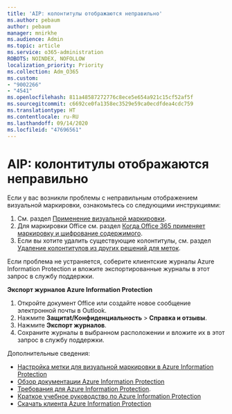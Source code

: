```yaml
---
title: 'AIP: колонтитулы отображаются неправильно'
ms.author: pebaum
author: pebaum
manager: mnirkhe
ms.audience: Admin
ms.topic: article
ms.service: o365-administration
ROBOTS: NOINDEX, NOFOLLOW
localization_priority: Priority
ms.collection: Adm_O365
ms.custom:
- "9002266"
- "4541"
ms.openlocfilehash: 811a48587272776c8ece5e654a921c15cf52af5f
ms.sourcegitcommit: c6692ce0fa1358ec3529e59ca0ecdfdea4cdc759
ms.translationtype: HT
ms.contentlocale: ru-RU
ms.lasthandoff: 09/14/2020
ms.locfileid: "47696561"
---
```

# <a name="aip-headers-and-footers-not-displaying-as-expected"></a>AIP: колонтитулы отображаются неправильно

Если у вас возникли проблемы с неправильным отображением визуальной маркировки, ознакомьтесь со следующими инструкциями:

1. См. раздел [Применение визуальной маркировки](https://docs.microsoft.com/azure/information-protection/configure-policy-markings#when-visual-markings-are-applied).
2. Для маркировки Office см. раздел [Когда Office 365 применяет маркировку и шифрование содержимого](https://docs.microsoft.com/microsoft-365/compliance/sensitivity-labels-office-apps#when-office-apps-apply-content-marking-and-encryption).
3. Если вы хотите удалить существующие колонтитулы, см. раздел [Удаление колонтитулов из других решений для меток](https://docs.microsoft.com/azure/information-protection/rms-client/client-admin-guide-customizations#remove-headers-and-footers-from-other-labeling-solutions).

Если проблема не устраняется, соберите клиентские журналы Azure Information Protection и вложите экспортированные журналы в этот запрос в службу поддержки.

**Экспорт журналов Azure Information Protection**

1. Откройте документ Office или создайте новое сообщение электронной почты в Outlook.
2. Нажмите **Защитаt/Конфиденциальность** > **Справка и отзывы**.
3. Нажмите **Экспорт журналов**.
4. Сохраните журналы в выбранном расположении и вложите их в этот запрос в службу поддержки.

Дополнительные сведения:

- [Настройка метки для визуальной маркировки в Azure Information Protection](https://docs.microsoft.com/azure/information-protection/configure-policy-markings)
- [Обзор документации Azure Information Protection](https://docs.microsoft.com/azure/information-protection/what-is-information-protection)
- [Требования для Azure Information Protection](https://docs.microsoft.com/azure/information-protection/get-started/requirements).
- [Краткое учебное руководство по Azure Information Protection](https://docs.microsoft.com/azure/information-protection/get-started/infoprotect-quick-start-tutorial)
- [Скачать клиента Azure Information Protection](https://www.microsoft.com/download/details.aspx?id=53018)
